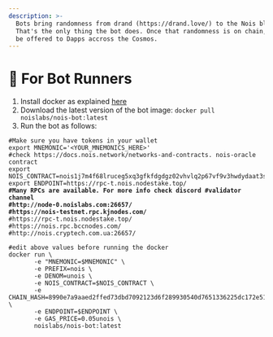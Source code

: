 ```yaml
---
description: >-
  Bots bring randomness from drand (https://drand.love/) to the Nois blockchain.
  That's the only thing the bot does. Once that randomness is on chain, it will
  be offered to Dapps accross the Cosmos.
---
```


# 🤖 For Bot Runners



1. Install docker as explained [here](https://docs.docker.com/engine/install/ubuntu/)
2. Download the latest version of the bot image: `docker pull noislabs/nois-bot:latest`
3. Run the bot as follows:

<pre class="language-bash"><code class="lang-bash">#Make sure you have tokens in your wallet
export MNEMONIC='&#x3C;YOUR_MNEMONICS_HERE>'
#check https://docs.nois.network/networks-and-contracts. nois-oracle contract
export NOIS_CONTRACT=nois1j7m4f68lruceg5xq3gfkfdgdgz02vhvlq2p67vf9v3hwdydaat3sajzcy5
export ENDPOINT=https://rpc-t.nois.nodestake.top/
<strong>#Many RPCs are available. For more info check discord #validator channel
</strong><strong>#http://node-0.noislabs.com:26657/
</strong><strong>#https://nois-testnet.rpc.kjnodes.com/
</strong>#https://rpc-t.nois.nodestake.top/
#https://nois.rpc.bccnodes.com/
#http://nois.cryptech.com.ua:26657/

#edit above values before running the docker
docker run \
       -e "MNEMONIC=$MNEMONIC" \
       -e PREFIX=nois \
       -e DENOM=unois \
       -e NOIS_CONTRACT=$NOIS_CONTRACT \
       -e CHAIN_HASH=8990e7a9aaed2ffed73dbd7092123d6f289930540d7651336225dc172e51b2ce \
       -e ENDPOINT=$ENDPOINT \
       -e GAS_PRICE=0.05unois \
       noislabs/nois-bot:latest</code></pre>
